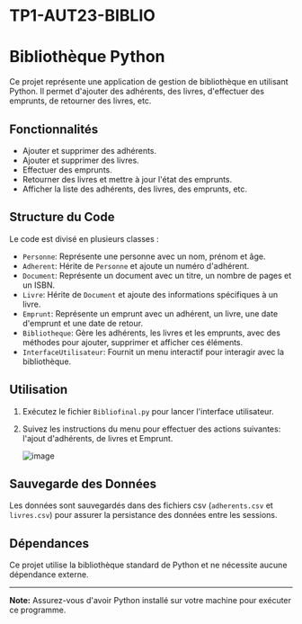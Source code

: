 # TP1-AUT23-BIBLIO


# Bibliothèque Python

Ce projet représente une application de gestion de bibliothèque en utilisant Python. Il permet d'ajouter des adhérents, des livres, d'effectuer des emprunts, de retourner des livres, etc.

## Fonctionnalités

- Ajouter et supprimer des adhérents.
- Ajouter et supprimer des livres.
- Effectuer des emprunts.
- Retourner des livres et mettre à jour l'état des emprunts.
- Afficher la liste des adhérents, des livres, des emprunts, etc.

## Structure du Code

Le code est divisé en plusieurs classes :

- `Personne`: Représente une personne avec un nom, prénom et âge.
- `Adherent`: Hérite de `Personne` et ajoute un numéro d'adhérent.
- `Document`: Représente un document avec un titre, un nombre de pages et un ISBN.
- `Livre`: Hérite de `Document` et ajoute des informations spécifiques à un livre.
- `Emprunt`: Représente un emprunt avec un adhérent, un livre, une date d'emprunt et une date de retour.
- `Bibliotheque`: Gère les adhérents, les livres et les emprunts, avec des méthodes pour ajouter, supprimer et afficher ces éléments.
- `InterfaceUtilisateur`: Fournit un menu interactif pour interagir avec la bibliothèque.

## Utilisation

1. Exécutez le fichier `Bibliofinal.py` pour lancer l'interface utilisateur.
2. Suivez les instructions du menu pour effectuer des actions suivantes: l'ajout d'adhérents, de livres et Emprunt.

   ![image](https://github.com/Hama-2009/TP1-AUT23-BIBLIO/assets/146747219/c6603352-b1cd-4573-8a9a-4e94f38e3fb9)


## Sauvegarde des Données

Les données sont sauvegardés dans des fichiers csv (`adherents.csv` et `livres.csv`) pour assurer la persistance des données entre les sessions.

## Dépendances

Ce projet utilise la bibliothèque standard de Python et ne nécessite aucune dépendance externe.

---

**Note:** Assurez-vous d'avoir Python installé sur votre machine pour exécuter ce programme.

